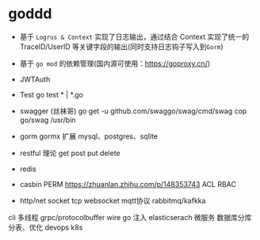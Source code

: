 # goddd

- 基于 `Logrus & Context` 实现了日志输出，通过结合 Context 实现了统一的 TraceID/UserID 等关键字段的输出(同时支持日志钩子写入到`Gorm`)
- 基于 `go mod` 的依赖管理(国内源可使用：<https://goproxy.cn/>)

- JWTAuth 

- Test  go test * | *.go
- swagger (丝袜哥)
    go get -u github.com/swaggo/swag/cmd/swag
    cop go/swag /usr/bin
- gorm 
    gormx 扩展
    mysql、postgres、sqlite

- restful 理论  get post  put  delete 
- redis 
- casbin PERM   https://zhuanlan.zhihu.com/p/148353743  ACL RBAC 
- http/net  socket tcp websocket
mqtt协议 rabbitmq/kafkka

cli
多线程
grpc/protocolbuffer
wire  go 注入
elasticserach
微服务
数据库分库分表、优化
devops
k8s